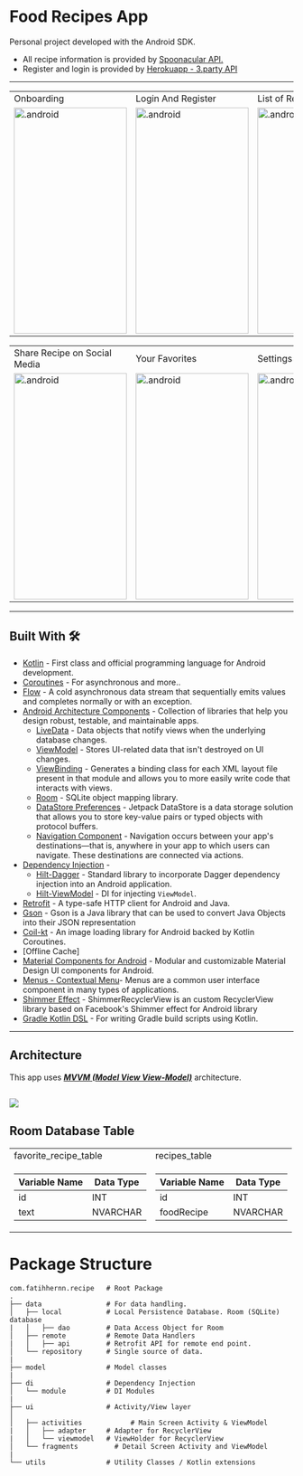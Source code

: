# Food Recipes App
Personal project developed with the Android SDK.

- All recipe information is provided by [Spoonacular API.](https://spoonacular.com/food-api) 
- Register and login is provided by [Herokuapp - 3.party API](https://dist-learn.herokuapp.com/) 

------

<table>
  <tr>
     <td>Onboarding</td>
     <td>Login And Register</td>
    <td>List of Recipes</td>
    <td>Detail of Recipe</td>
  
  </tr>
  
  <tr>
    <td>
           <img src="https://github.com/fatihhernn/RecipeApp/blob/main/onBoardingScreen.jpg" width="200" height="400" alt=".android">
   </td>
   <td>
           <img src="https://github.com/fatihhernn/RecipeApp/blob/main/loginAndRegisterScreen.jpg" width="200" height="400" alt=".android">
   </td>
   <td>
           <img src="https://github.com/fatihhernn/RecipeApp/blob/main/listOfAllFoodsScreen.jpg" width="200"  height="400" alt=".android">
   </td>
   <td>
           <img src="https://github.com/fatihhernn/RecipeApp/blob/main/detailOfFood.jpg" width="200" height="400" alt=".android">
   </td>
 
    
 </table>


 <table>
  <tr>
    <td>Share Recipe on Social Media</td>
    <td>Your Favorites</td>
    <td>Settings</td>
  </tr>
  
  <tr>
    <td>
           <img src="https://github.com/fatihhernn/RecipeApp/blob/main/Screenshot_2021-08-22-16-43-29-644_android.jpg" width="200" height="400" alt=".android">
   </td>
   <td>
           <img src="https://github.com/fatihhernn/RecipeApp/blob/main/favoriteFoodsScreen.jpg" width="200" height="400" alt=".android">
   </td>
   <td>
           <img src="https://github.com/fatihhernn/RecipeApp/blob/main/otherOptionsScreen.jpg" width="200" height="400" alt=".android">
   </td>
 </table>
 
----
## Built With 🛠
- [Kotlin](https://kotlinlang.org/) - First class and official programming language for Android development.
- [Coroutines](https://kotlinlang.org/docs/reference/coroutines-overview.html) - For asynchronous and more..
- [Flow](https://kotlin.github.io/kotlinx.coroutines/kotlinx-coroutines-core/kotlinx.coroutines.flow/-flow/) - A cold asynchronous data stream that sequentially emits values and completes normally or with an exception.
- [Android Architecture Components](https://developer.android.com/topic/libraries/architecture) - Collection of libraries that help you design robust, testable, and maintainable apps.
  - [LiveData](https://developer.android.com/topic/libraries/architecture/livedata) - Data objects that notify views when the underlying database changes.
  - [ViewModel](https://developer.android.com/topic/libraries/architecture/viewmodel) - Stores UI-related data that isn't destroyed on UI changes. 
  - [ViewBinding](https://developer.android.com/topic/libraries/view-binding) - Generates a binding class for each XML layout file present in that module and allows you to more easily write code that interacts with views.
  - [Room](https://developer.android.com/topic/libraries/architecture/room) - SQLite object mapping library.
  - [DataStore Preferences](https://developer.android.com/topic/libraries/architecture/datastore) - Jetpack DataStore is a data storage solution that allows you to store key-value pairs or typed objects with protocol buffers.
  - [Navigation Component](https://developer.android.com/guide/navigation/navigation-getting-started) - Navigation occurs between your app's destinations—that is, anywhere in your app to which users can navigate. These destinations are connected via actions.
- [Dependency Injection](https://developer.android.com/training/dependency-injection) - 
  - [Hilt-Dagger](https://dagger.dev/hilt/) - Standard library to incorporate Dagger dependency injection into an Android application.
  - [Hilt-ViewModel](https://developer.android.com/training/dependency-injection/hilt-jetpack) - DI for injecting `ViewModel`.
- [Retrofit](https://square.github.io/retrofit/) - A type-safe HTTP client for Android and Java.
- [Gson](https://github.com/google/gson) - Gson is a Java library that can be used to convert Java Objects into their JSON representation
- [Coil-kt](https://coil-kt.github.io/coil/) - An image loading library for Android backed by Kotlin Coroutines.
- [Offline Cache]
- [Material Components for Android](https://github.com/material-components/material-components-android) - Modular and customizable Material Design UI components for Android.
- [Menus - Contextual Menu](https://developer.android.com/guide/topics/ui/menus)- Menus are a common user interface component in many types of applications. 
- [Shimmer Effect](https://github.com/omtodkar/ShimmerRecyclerView) - ShimmerRecyclerView is an custom RecyclerView library based on Facebook's Shimmer effect for Android library
- [Gradle Kotlin DSL](https://docs.gradle.org/current/userguide/kotlin_dsl.html) - For writing Gradle build scripts using Kotlin.
---
## Architecture
This app uses [***MVVM (Model View View-Model)***](https://developer.android.com/jetpack/docs/guide#recommended-app-arch) architecture.

![](https://developer.android.com/topic/libraries/architecture/images/final-architecture.png)
---

## Room Database Table
<table>
  <tr>
     <td>favorite_recipe_table</td>
     <td>recipes_table</td>
  </tr>
  <tr>
    <td>
      
Variable Name | Data Type
------------ | -------------
id | INT
text | NVARCHAR

   
   </td>
    <td>
  
Variable Name | Data Type
------------ | -------------
id | INT
foodRecipe | NVARCHAR

   
   </td>
  
  </tr>
 </table>


# Package Structure
    
    com.fatihhernn.recipe   # Root Package
    .
    ├── data                # For data handling.
    │   ├── local           # Local Persistence Database. Room (SQLite) database
    |   │   ├── dao         # Data Access Object for Room   
    │   ├── remote          # Remote Data Handlers     
    |   │   ├── api         # Retrofit API for remote end point.
    │   └── repository      # Single source of data.
    |
    ├── model               # Model classes
    |
    ├── di                  # Dependency Injection             
    │   └── module          # DI Modules
    |
    ├── ui                  # Activity/View layer
    │ 
    │   ├── activities            # Main Screen Activity & ViewModel
    |   │   ├── adapter     # Adapter for RecyclerView
    |   │   └── viewmodel   # ViewHolder for RecyclerView   
    │   └── fragments         # Detail Screen Activity and ViewModel
    |
    └── utils               # Utility Classes / Kotlin extensions
